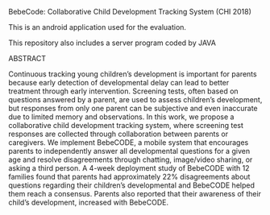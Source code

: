 BebeCode: Collaborative Child Development Tracking System (CHI 2018)

This is an android application used for the evaluation.

This repository also includes a server program coded by JAVA


ABSTRACT

Continuous tracking young children’s development is important
for parents because early detection of developmental delay
can lead to better treatment through early intervention. Screening
tests, often based on questions answered by a parent, are
used to assess children’s development, but responses from
only one parent can be subjective and even inaccurate due
to limited memory and observations. In this work, we propose
a collaborative child development tracking system, where
screening test responses are collected through collaboration
between parents or caregivers. We implement BebeCODE,
a mobile system that encourages parents to independently
answer all developmental questions for a given age and resolve
disagreements through chatting, image/video sharing, or
asking a third person. A 4-week deployment study of BebeCODE
with 12 families found that parents had approximately
22% disagreements about questions regarding their children’s
developmental and BebeCODE helped them reach a consensus.
Parents also reported that their awareness of their child’s
development, increased with BebeCODE.
